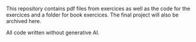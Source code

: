 This repository contains pdf files from exercices as well as the code for the exercices and a folder for book exercices. The final project will also be archived here.

All code written without generative AI.